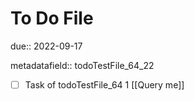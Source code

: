 # To Do File

due:: 2022-09-17

metadatafield:: todoTestFile_64_22

- [ ] Task of todoTestFile_64 1 [[Query me]]
